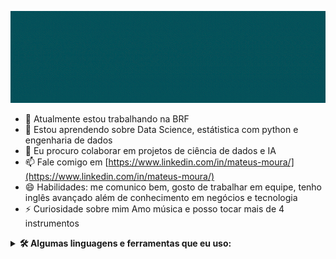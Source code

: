 
<p align="center">
  <img src="https://github.com/MateusMoura501/MateusMoura501/blob/main/giphy.gif" alt="Mateus">
</p>


- 🔭  Atualmente estou trabalhando na BRF 
- 🌱 Estou aprendendo sobre Data Science, estátistica com python e engenharia de dados
- 👯  Eu procuro colaborar em projetos de ciência de dados e IA
- 📫 Fale comigo em [https://www.linkedin.com/in/mateus-moura/](https://www.linkedin.com/in/mateus-moura/)
- 😄 Habilidades: me comunico bem, gosto de trabalhar em equipe, tenho inglês avançado além de conhecimento em negócios e tecnologia 
- ⚡ Curiosidade sobre mim Amo música e posso tocar mais de 4 instrumentos


<details>
  <summary><b>🛠️ Algumas linguagens e ferramentas que eu uso:</b></summary>
  <br/>
<p align="left"> <img src="https://raw.githubusercontent.com/devicons/devicon/master/icons/python/python-original.svg" alt="python" width="40" height="40"/> </a> <a href="https://scikit-learn.org/" target="_blank"> </a>  <img src="https://raw.githubusercontent.com/devicons/devicon/master/icons/postgresql/postgresql-original-wordmark.svg" alt="postgresql" width="40" height="40"/> </a> <a href="https://postman.com" target="_blank">   </a>    <img src="https://raw.githubusercontent.com/devicons/devicon/master/icons/mysql/mysql-original-wordmark.svg" alt="mysql" width="40" height="40"/> </a> <a href="https://www.postgresql.org" target="_blank">   </a>  <img src="https://altyra.com/wp-content/uploads/2018/11/microsoft-sql-server-logo-png.png" alt="sqlserver" width="40" height="40"/> </a> <a href="https://altyra.com/tecnologias/microsoft-sql-server-logo-png/" target="_blank"> </a>   <img src="https://upload.wikimedia.org/wikipedia/commons/c/cf/New_Power_BI_Logo.svg" alt="powerbi" width="40" height="40"/> </a> <a href="https://powerbi.microsoft.com/en-us/" target="_blank"> </a> <a href="https://altyra.com/tecnologias/microsoft-sql-server-logo-png/" target="_blank"> </a>   
<img src="https://www.lib.washington.edu/dataservices/images/Tableau_Software_logo.png" alt="tableau" width="40" height="40"/> </a> <a href="https://powerbi.microsoft.com/en-us/" target="_blank">  </a>   <img src="https://upload.wikimedia.org/wikipedia/commons/1/1b/R_logo.svg" alt="r" width="40" height="40"/> </a> <a href="https://powerbi.microsoft.com/en-us/" target="_blank">





